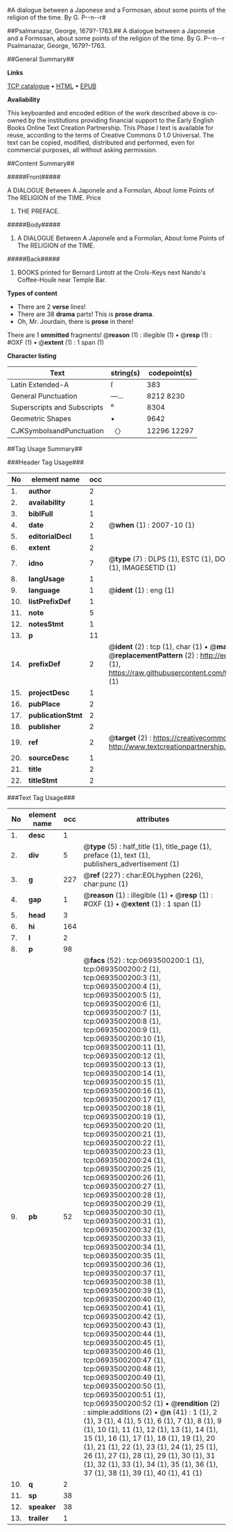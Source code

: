#A dialogue between a Japonese and a Formosan, about some points of the religion of the time. By G. P--n--r#

##Psalmanazar, George, 1679?-1763.##
A dialogue between a Japonese and a Formosan, about some points of the religion of the time. By G. P--n--r
Psalmanazar, George, 1679?-1763.

##General Summary##

**Links**

[TCP catalogue](http://www.ota.ox.ac.uk/tcp/)  • 
[HTML](http://tei.it.ox.ac.uk/tcp/Texts-HTML/free/004/004893621.html)  • 
[EPUB](http://tei.it.ox.ac.uk/tcp/Texts-EPUB/free/004/004893621.epub)

**Availability**

This keyboarded and encoded edition of the
	       work described above is co-owned by the institutions
	       providing financial support to the Early English Books
	       Online Text Creation Partnership. This Phase I text is
	       available for reuse, according to the terms of Creative
	       Commons 0 1.0 Universal. The text can be copied,
	       modified, distributed and performed, even for
	       commercial purposes, all without asking permission.


##Content Summary##

#####Front#####

A DIALOGUE Between A Japoneſe and a Formoſan, About ſome Points of The RELIGION of the TIME. Price 
1. THE PREFACE.

#####Body#####

1. A DIALOGUE Between A Japoneſe and a Formoſan, About ſome Points of The RELIGION of the TIME.

#####Back#####

1. BOOKS printed for Bernard Lintott at the Croſs-Keys next Nando's Coffee-Houſe near Temple Bar.

**Types of content**

  * There are 2 **verse** lines!
  * There are 38 **drama** parts! This is **prose drama**.
  * Oh, Mr. Jourdain, there is **prose** in there!

There are 1 **ommitted** fragments! 
 @__reason__ (1) : illegible (1)  •  @__resp__ (1) : #OXF (1)  •  @__extent__ (1) : 1 span (1)

**Character listing**


|Text|string(s)|codepoint(s)|
|---|---|---|
|Latin Extended-A|ſ|383|
|General Punctuation|—…|8212 8230|
|Superscripts             and Subscripts|⁰|8304|
|Geometric Shapes|▪|9642|
|CJKSymbolsandPunctuation|〈〉|12296 12297|

##Tag Usage Summary##

###Header Tag Usage###

|No|element name|occ|attributes|
|---|---|---|---|
|1.|__author__|2||
|2.|__availability__|1||
|3.|__biblFull__|1||
|4.|__date__|2| @__when__ (1) : 2007-10 (1)|
|5.|__editorialDecl__|1||
|6.|__extent__|2||
|7.|__idno__|7| @__type__ (7) : DLPS (1), ESTC (1), DOCNO (1), TCP (1), GALEDOCNO (1), CONTENTSET (1), IMAGESETID (1)|
|8.|__langUsage__|1||
|9.|__language__|1| @__ident__ (1) : eng (1)|
|10.|__listPrefixDef__|1||
|11.|__note__|5||
|12.|__notesStmt__|1||
|13.|__p__|11||
|14.|__prefixDef__|2| @__ident__ (2) : tcp (1), char (1)  •  @__matchPattern__ (2) : ([0-9\-]+):([0-9IVX]+) (1), (.+) (1)  •  @__replacementPattern__ (2) : http://eebo.chadwyck.com/downloadtiff?vid=$1&page=$2 (1), https://raw.githubusercontent.com/textcreationpartnership/Texts/master/tcpchars.xml#$1 (1)|
|15.|__projectDesc__|1||
|16.|__pubPlace__|2||
|17.|__publicationStmt__|2||
|18.|__publisher__|2||
|19.|__ref__|2| @__target__ (2) : https://creativecommons.org/publicdomain/zero/1.0/ (1), http://www.textcreationpartnership.org/docs/. (1)|
|20.|__sourceDesc__|1||
|21.|__title__|2||
|22.|__titleStmt__|2||


###Text Tag Usage###

|No|element name|occ|attributes|
|---|---|---|---|
|1.|__desc__|1||
|2.|__div__|5| @__type__ (5) : half_title (1), title_page (1), preface (1), text (1), publishers_advertisement (1)|
|3.|__g__|227| @__ref__ (227) : char:EOLhyphen (226), char:punc (1)|
|4.|__gap__|1| @__reason__ (1) : illegible (1)  •  @__resp__ (1) : #OXF (1)  •  @__extent__ (1) : 1 span (1)|
|5.|__head__|3||
|6.|__hi__|164||
|7.|__l__|2||
|8.|__p__|98||
|9.|__pb__|52| @__facs__ (52) : tcp:0693500200:1 (1), tcp:0693500200:2 (1), tcp:0693500200:3 (1), tcp:0693500200:4 (1), tcp:0693500200:5 (1), tcp:0693500200:6 (1), tcp:0693500200:7 (1), tcp:0693500200:8 (1), tcp:0693500200:9 (1), tcp:0693500200:10 (1), tcp:0693500200:11 (1), tcp:0693500200:12 (1), tcp:0693500200:13 (1), tcp:0693500200:14 (1), tcp:0693500200:15 (1), tcp:0693500200:16 (1), tcp:0693500200:17 (1), tcp:0693500200:18 (1), tcp:0693500200:19 (1), tcp:0693500200:20 (1), tcp:0693500200:21 (1), tcp:0693500200:22 (1), tcp:0693500200:23 (1), tcp:0693500200:24 (1), tcp:0693500200:25 (1), tcp:0693500200:26 (1), tcp:0693500200:27 (1), tcp:0693500200:28 (1), tcp:0693500200:29 (1), tcp:0693500200:30 (1), tcp:0693500200:31 (1), tcp:0693500200:32 (1), tcp:0693500200:33 (1), tcp:0693500200:34 (1), tcp:0693500200:35 (1), tcp:0693500200:36 (1), tcp:0693500200:37 (1), tcp:0693500200:38 (1), tcp:0693500200:39 (1), tcp:0693500200:40 (1), tcp:0693500200:41 (1), tcp:0693500200:42 (1), tcp:0693500200:43 (1), tcp:0693500200:44 (1), tcp:0693500200:45 (1), tcp:0693500200:46 (1), tcp:0693500200:47 (1), tcp:0693500200:48 (1), tcp:0693500200:49 (1), tcp:0693500200:50 (1), tcp:0693500200:51 (1), tcp:0693500200:52 (1)  •  @__rendition__ (2) : simple:additions (2)  •  @__n__ (41) : 1 (1), 2 (1), 3 (1), 4 (1), 5 (1), 6 (1), 7 (1), 8 (1), 9 (1), 10 (1), 11 (1), 12 (1), 13 (1), 14 (1), 15 (1), 16 (1), 17 (1), 18 (1), 19 (1), 20 (1), 21 (1), 22 (1), 23 (1), 24 (1), 25 (1), 26 (1), 27 (1), 28 (1), 29 (1), 30 (1), 31 (1), 32 (1), 33 (1), 34 (1), 35 (1), 36 (1), 37 (1), 38 (1), 39 (1), 40 (1), 41 (1)|
|10.|__q__|2||
|11.|__sp__|38||
|12.|__speaker__|38||
|13.|__trailer__|1||
